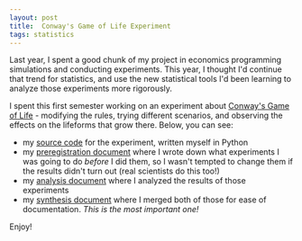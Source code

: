 ```yaml
---
layout: post
title:  Conway's Game of Life Experiment
tags: statistics
---
```


Last year, I spent a good chunk of my project in economics programming simulations and conducting experiments. This year, I thought I'd continue that trend for statistics, and use the new statistical tools I'd been learning to analyze those experiments more rigorously.

I spent this first semester working on an experiment about [Conway's Game of Life](https://en.wikipedia.org/wiki/Conway%27s_Game_of_Life) - modifying the rules, trying different scenarios, and observing the effects on the lifeforms that grow there. Below, you can see:
- my [source code](https://cdc.gov) for the experiment, written myself in Python
- my [preregistration document](https://cdc.gov) where I wrote down what experiments I was going to do *before* I did them, so I wasn't tempted to change them if the results didn't turn out (real scientists do this too!)
- my [analysis document](https://cdc.gov) where I analyzed the results of those experiments
- my [synthesis document](https://cdc.gov) where I merged both of those for ease of documentation. *This is the most important one!*

Enjoy!
